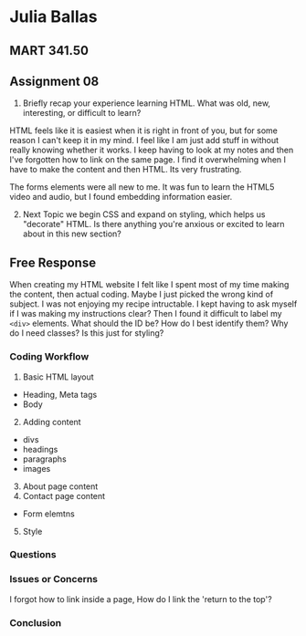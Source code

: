 
# Julia Ballas

## MART 341.50

## Assignment 08

1. Briefly recap your experience learning HTML. What was old, new, interesting, or difficult to learn?

HTML feels like it is easiest when it is right in front of you, but for some reason I can't keep it in my mind. I feel like I am just add stuff in without really knowing whether it works. I keep having to look at my notes and then I've forgotten how to link on the same page. I find it overwhelming when I have to make the content and then HTML. Its very frustrating.

The forms elements were all new to me. It was fun to learn the HTML5 video and audio, but I found embedding information easier.

2. Next Topic we begin CSS and expand on styling, which helps us "decorate" HTML. Is there anything you're anxious or excited to learn about in this new section?

## Free Response

When creating my HTML website I felt like I spent most of my time making the content, then actual coding. Maybe I just picked the wrong kind of subject. I was not enjoying my recipe intructable. I kept having to ask myself if I was making my instructions clear? Then I found it difficult to label my `<div>` elements. What should the ID be? How do I best identify them? Why do I need classes? Is this just for styling?

### Coding Workflow

1. Basic HTML layout
  - Heading, Meta tags
  - Body
2. Adding content
  - divs
  - headings
  - paragraphs
  - images
3. About page content
4. Contact page content
  - Form elemtns
5. Style

### Questions
### Issues or Concerns

I forgot how to link inside a page, How do I link the 'return to the top'?

### Conclusion
